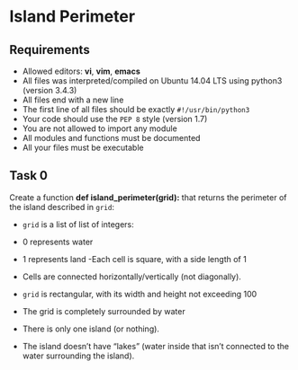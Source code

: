 # Island Perimeter

## Requirements

- Allowed editors: **vi**, **vim**, **emacs**
- All files was interpreted/compiled on Ubuntu 14.04 LTS using python3 (version 3.4.3)
- All files end with a new line
- The first line of all files should be exactly ``#!/usr/bin/python3``
- Your code should use the ``PEP 8`` style (version 1.7)
- You are not allowed to import any module
- All modules and functions must be documented
- All your files must be executable

## Task 0
Create a function **def island_perimeter(grid):** that returns the perimeter of the island described in ``grid``:

- ``grid`` is a list of list of integers:
- 0 represents water
- 1 represents land
-Each cell is square, with a side length of 1
- Cells are connected horizontally/vertically (not diagonally).
- ``grid`` is rectangular, with its width and height not exceeding 100

- The grid is completely surrounded by water
- There is only one island (or nothing).
- The island doesn’t have “lakes” (water inside that isn’t connected to the water surrounding the island).
